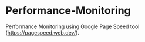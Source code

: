 # Performance-Monitoring
Performance Monitoring using Google Page Speed tool (https://pagespeed.web.dev/).
